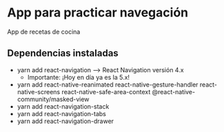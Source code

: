# App para practicar navegación
App de recetas de cocina

## Dependencias instaladas
- yarn add react-navigation --\> React Navigation versión 4.x
    - Importante: ¡Hoy en día ya es la 5.x!
- yarn add react-native-reanimated react-native-gesture-handler react-native-screens react-native-safe-area-context @react-native-community/masked-view
- yarn add react-navigation-stack
- yarn add react-navigation-tabs
- yarn add react-navigation-drawer
